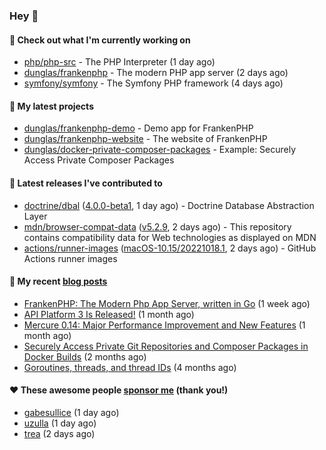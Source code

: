 ### Hey 👋

#### 👷 Check out what I'm currently working on

- [php/php-src](https://github.com/php/php-src) - The PHP Interpreter (1 day ago)
- [dunglas/frankenphp](https://github.com/dunglas/frankenphp) - The modern PHP app server (2 days ago)
- [symfony/symfony](https://github.com/symfony/symfony) - The Symfony PHP framework (4 days ago)

#### 🌱 My latest projects

- [dunglas/frankenphp-demo](https://github.com/dunglas/frankenphp-demo) - Demo app for FrankenPHP
- [dunglas/frankenphp-website](https://github.com/dunglas/frankenphp-website) - The website of FrankenPHP
- [dunglas/docker-private-composer-packages](https://github.com/dunglas/docker-private-composer-packages) - Example: Securely Access Private Composer Packages

#### 🔭 Latest releases I've contributed to

- [doctrine/dbal](https://github.com/doctrine/dbal) ([4.0.0-beta1](https://github.com/doctrine/dbal/releases/tag/4.0.0-beta1), 1 day ago) - Doctrine Database Abstraction Layer
- [mdn/browser-compat-data](https://github.com/mdn/browser-compat-data) ([v5.2.9](https://github.com/mdn/browser-compat-data/releases/tag/v5.2.9), 2 days ago) - This repository contains compatibility data for Web technologies as displayed on MDN
- [actions/runner-images](https://github.com/actions/runner-images) ([macOS-10.15/20221018.1](https://github.com/actions/runner-images/releases/tag/macOS-10.15%2F20221018.1), 2 days ago) - GitHub Actions runner images

#### 📜 My recent [blog posts](https://dunglas.fr)

- [FrankenPHP: The Modern Php App Server, written in Go](https://dunglas.dev/2022/10/frankenphp-the-modern-php-app-server-written-in-go/) (1 week ago)
- [API Platform 3 Is Released!](https://dunglas.dev/2022/09/api-platform-3-is-released/) (1 month ago)
- [Mercure 0.14: Major Performance Improvement and New Features](https://dunglas.dev/2022/09/mercure-0-14/) (1 month ago)
- [Securely Access Private Git Repositories and Composer Packages in Docker Builds](https://dunglas.dev/2022/08/securely-access-private-git-repositories-and-composer-packages-in-docker-builds/) (2 months ago)
- [Goroutines, threads, and thread IDs](https://dunglas.dev/2022/05/goroutines-threads-and-thread-ids/) (4 months ago)

#### ❤️ These awesome people [sponsor me](https://github.com/sponsors/dunglas) (thank you!)

- [gabesullice](https://github.com/gabesullice) (1 day ago)
- [uzulla](https://github.com/uzulla) (1 day ago)
- [trea](https://github.com/trea) (2 days ago)
